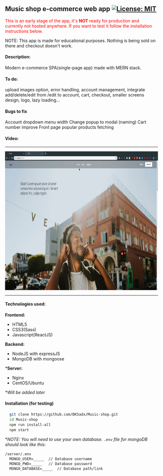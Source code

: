 ## Music shop e-commerce web app [![License: MIT](https://img.shields.io/badge/License-MIT-yellow.svg)](https://opensource.org/licenses/MIT)

<span style="color:red">This is an early stage of the app, it's <strong style="color:red">NOT</strong> ready for production and currently not hosted anywhere. If you want to test it follow the installation instructions below.</span>

NOTE: This app is made for educational purposes. Nothing is being sold on there and checkout doesn't work.

#### Description:

Modern e-commerce SPA(single-page app) made with MERN stack.

#### To do:

upload images option, error handling, account management, integrate add/delete/edit from /edit to account, cart, checkout, smaller screens design, logo, lazy loading...

#### Bugs to fix

Account dropdown menu width
Change popup to modal (naming)
Cart number improve
Front page popular products fetching

#### Video:

<hr/>

<a href="https://player.vimeo.com/video/352587088" target="_blank"><img src="video-thumbnail.png"
 width="800" height="455"/></a>

<hr/>

#### Technologies used:

**Frontend:**

- HTML5
- CSS3(Sass)
- Javascript(ReactJS)

**Backend:**

- NodeJS with expressJS
- MongoDB with mongoose

\***Server:**

- Nginx
- CentOS/Ubuntu

\*_Will be added later_

#### Installation (for testing)

```sh
  git clone https://github.com/DKSadx/Music-shop.git
  cd Music-shop
  npm run install-all
  npm start
```

\*_NOTE: You will need to use your own database.
`.env` file for mongoDB should look like this:_

```env
/server/.env
  MONGO_USER=_____  // Database username
  MONGO_PWD=_____   // Database password
  MONGO_DATABASE=_____  // Database path/link
```
